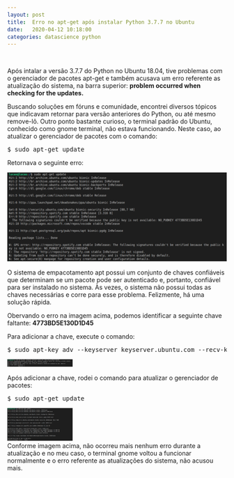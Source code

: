 ```yaml
---
layout: post
title:  Erro no apt-get após instalar Python 3.7.7 no Ubuntu
date:   2020-04-12 10:18:00
categories: datascience python
---
```


<br>
<p>Após intalar a versão 3.7.7 do Python no Ubuntu 18.04, tive problemas com o gerenciador de pacotes apt-get e também acusava um erro referente as atualização do sistema, na barra superior: <b>problem occurred when checking for the updates.</b></p>

Buscando soluções em fóruns e comunidade, encontrei diversos tópicos que indicavam retornar para versão anteriores do Python, ou até mesmo remove-lô. Outro ponto bastante curioso, o terminal padrão do Ubuntu, conhecido como gnome terminal, não estava funcionando. Neste caso, ao atualizar o gerenciador de pacotes com o comando: 
<pre>$ sudo apt-get update</pre>  
Retornava o seguinte erro:

<p><img class="image-post" src="/assets/images/01.png"></p>

<p>O sistema de empacotamento apt possui um conjunto de chaves confiáveis ​​que determinam se um pacote pode ser autenticado e, portanto, confiável para ser instalado no sistema. Às vezes, o sistema não possui todas as chaves necessárias e corre para esse problema. Felizmente, há uma solução rápida.</p>
<p>Obervando o erro na imagem acima, podemos identificar a seguinte chave faltante: <b>4773BD5E130D1D45</b></p>

Para adicionar a chave, execute o comando:<br> 
<pre>$ sudo apt-key adv --keyserver keyserver.ubuntu.com --recv-keys [chave]</pre> 

<p><img class="image-post" src="/assets/images/02.png" width="150"></p>
Após adicionar a chave, rodei o comando para atualizar o gerenciador de pacotes:
<pre>$ sudo apt-get update</pre> 

<p><img class="image-post" src="/assets/images/03.png" width="150"><br>
Conforme imagem acima, não ocorreu mais nenhum erro durante a atualização e no meu caso, o terminal gnome voltou a funcionar normalmente e o erro referente as atualizações do sistema, não acusou mais.</p>